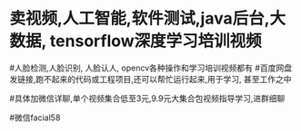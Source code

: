 #  卖视频,人工智能,软件测试,java后台,大数据, tensorflow深度学习培训视频
#人脸检测,人脸识别, 人脸认人, opencv各种操作和学习培训视频都有
#百度网盘发链接,跑不起来的代码或工程项目,还可以帮忙运行起来,用于学习, 甚至工作之中

#具体加微信详聊,单个视频集合低至3元,9.9元大集合包视频指导学习,进群细聊

#微信facial58
